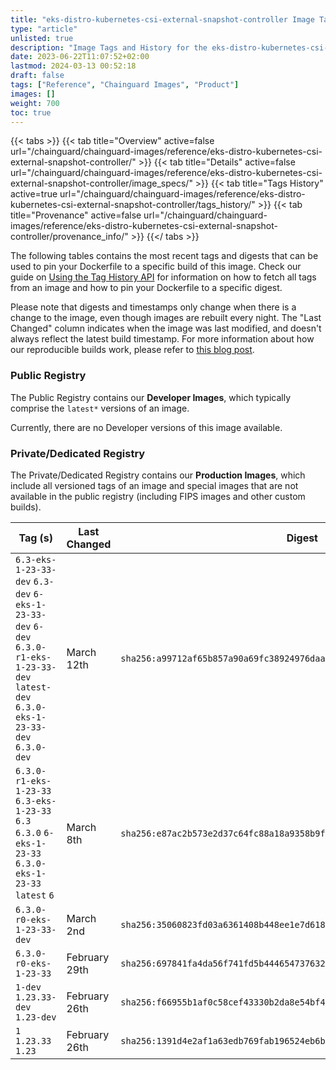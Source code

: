 ```yaml
---
title: "eks-distro-kubernetes-csi-external-snapshot-controller Image Tags History"
type: "article"
unlisted: true
description: "Image Tags and History for the eks-distro-kubernetes-csi-external-snapshot-controller Chainguard Image"
date: 2023-06-22T11:07:52+02:00
lastmod: 2024-03-13 00:52:18
draft: false
tags: ["Reference", "Chainguard Images", "Product"]
images: []
weight: 700
toc: true
---
```


{{< tabs >}}
{{< tab title="Overview" active=false url="/chainguard/chainguard-images/reference/eks-distro-kubernetes-csi-external-snapshot-controller/" >}}
{{< tab title="Details" active=false url="/chainguard/chainguard-images/reference/eks-distro-kubernetes-csi-external-snapshot-controller/image_specs/" >}}
{{< tab title="Tags History" active=true url="/chainguard/chainguard-images/reference/eks-distro-kubernetes-csi-external-snapshot-controller/tags_history/" >}}
{{< tab title="Provenance" active=false url="/chainguard/chainguard-images/reference/eks-distro-kubernetes-csi-external-snapshot-controller/provenance_info/" >}}
{{</ tabs >}}

The following tables contains the most recent tags and digests that can be used to pin your Dockerfile to a specific build of this image. Check our guide on [Using the Tag History API](/chainguard/chainguard-images/using-the-tag-history-api/) for information on how to fetch all tags from an image and how to pin your Dockerfile to a specific digest.

Please note that digests and timestamps only change when there is a change to the image, even though images are rebuilt every night. The "Last Changed" column indicates when the image was last modified, and doesn't always reflect the latest build timestamp. For more information about how our reproducible builds work, please refer to [this blog post](https://www.chainguard.dev/unchained/reproducing-chainguards-reproducible-image-builds).

### Public Registry
The Public Registry contains our **Developer Images**, which typically comprise the `latest*` versions of an image.

Currently, there are no Developer versions of this image available.

### Private/Dedicated Registry
The Private/Dedicated Registry contains our **Production Images**, which include all versioned tags of an image and special images that are not available in the public registry (including FIPS images and other custom builds).

| Tag (s)                                                                                                                                  | Last Changed  | Digest                                                                    |
|------------------------------------------------------------------------------------------------------------------------------------------|---------------|---------------------------------------------------------------------------|
|  `6.3-eks-1-23-33-dev` `6.3-dev` `6-eks-1-23-33-dev` `6-dev` `6.3.0-r1-eks-1-23-33-dev` `latest-dev` `6.3.0-eks-1-23-33-dev` `6.3.0-dev` | March 12th    | `sha256:a99712af65b857a90a69fc38924976daa81ab18661ca2ab55a682299eca48de9` |
|  `6.3.0-r1-eks-1-23-33` `6.3-eks-1-23-33` `6.3` `6.3.0` `6-eks-1-23-33` `6.3.0-eks-1-23-33` `latest` `6`                                 | March 8th     | `sha256:e87ac2b573e2d37c64fc88a18a9358b9f5323560fadae5f1ac71c9f8af6a0186` |
|  `6.3.0-r0-eks-1-23-33-dev`                                                                                                              | March 2nd     | `sha256:35060823fd03a6361408b448ee1e7d618748c58521d0c4664f575a273cd12184` |
|  `6.3.0-r0-eks-1-23-33`                                                                                                                  | February 29th | `sha256:697841fa4da56f741fd5b444654737632ba388683c1b992fe76915b928a2f3e9` |
|  `1-dev` `1.23.33-dev` `1.23-dev`                                                                                                        | February 26th | `sha256:f66955b1af0c58cef43330b2da8e54bf496434cd957577c36a40a5d5a97dcdd9` |
|  `1` `1.23.33` `1.23`                                                                                                                    | February 26th | `sha256:1391d4e2af1a63edb769fab196524eb6b97c94d53109e85db43ce6749c69b156` |

